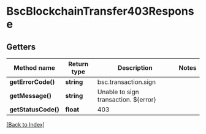 # BscBlockchainTransfer403Response

## Getters

Method name | Return type | Description | Notes
------------ | ------------- | ------------- | -------------
**getErrorCode()** | **string** | bsc.transaction.sign |
**getMessage()** | **string** | Unable to sign transaction. ${error} |
**getStatusCode()** | **float** | 403 |

[[Back to Index]](../index.md)
